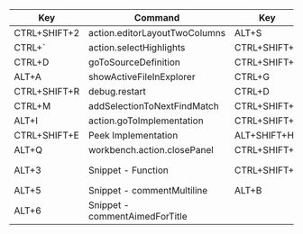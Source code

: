 | Key          | Command                        | Key          | Command                               |
| ------------ | ------------------------------ | ------------ | ------------------------------------- |
| CTRL+SHIFT+2 | action.editorLayoutTwoColumns  | ALT+S        | toggleSplitEditorInGroup              |
| CTRL+`       | action.selectHighlights        | CTRL+SHIFT+B | workbench.view.debug                  |
| CTRL+D       | goToSourceDefinition           | CTRL+SHIFT+1 | editorLayoutSingle | +2 for 2 columns |
| ALT+A        | showActiveFileInExplorer       | CTRL+G       | action.goToTypeDefinition             |
| CTRL+SHIFT+R | debug.restart                  | CTRL+D       | editor.action.goToDeclaration         |
| CTRL+M       | addSelectionToNextFindMatch    | CTRL+SHIFT+L | magicBeans.sortLines                  |
| ALT+I        | action.goToImplementation      | CTRL+SHIFT+T | magicBeans.createSpec                 |
| CTRL+SHIFT+E | Peek Implementation            | ALT+SHIFT+H  | action.revealDefinition               |
| ALT+Q        | workbench.action.closePanel    | CTRL+SHIFT+; | after running vscode control          |
| ALT+3        | Snippet - Function             | CTRL+SHIFT+' | extension.markdown-pdf.pdf            |
| ALT+5        | Snippet - commentMultiline     | ALT+B        | action.toggleAuxiliaryBar             |
| ALT+6        | Snippet - commentAimedForTitle |              |                                       |